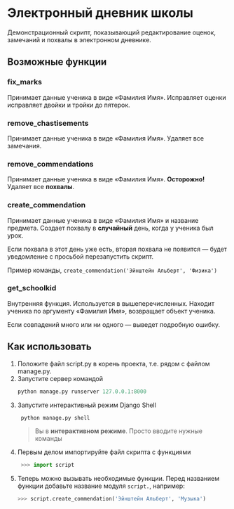 # Электронный дневник школы

Демонстрационный скрипт, показывающий редактирование оценок, замечаний и похвалы в электронном дневнике.
## Возможные функции


### fix_marks
Принимает данные ученика в виде «Фамилия Имя». Исправляет оценки исправляет двойки и тройки до пятерок.

### remove_chastisements
Принимает данные ученика в виде «Фамилия Имя». Удаляет все замечания.
### remove_commendations
Принимает данные ученика в виде «Фамилия Имя». **Осторожно!** Удаляет все **похвалы**.
### create_commendation
Принимает данные ученика в виде «Фамилия Имя» и название предмета. Создает похвалу в **случайный** день, когда у ученика был урок.

Если похвала в этот день уже есть, вторая похвала не появится — будет уведомление с просьбой перезапустить скрипт.

Пример команды, `create_commendation('Эйнштейн Альберт', 'Физика')`
### get_schoolkid
Внутренняя функция. Используется в вышеперечисленных. Находит ученика по аргументу «Фамилия Имя», возвращает объект ученика.

Если совпадений много или ни одного — выведет подробную ошибку.

## Как использовать
1. Положите файл script.py в корень проекта, т.е. рядом с файлом manage.py.
1. Запустите сервер командой 
   ```python
   python manage.py runserver 127.0.0.1:8000
   ```
1. Запустите интерактивный режим Django Shell 
   ```python
    python manage.py shell
    ```
   > Вы в **интерактивном режиме**. Просто вводите нужные команды
1. Первым делом импортируйте файл скрипта с функциями
   ```python
    >>> import script
    ```
3.  Теперь можно вызывать необходимые функции. Перед названием функции добавьте название
    модуля `script.`, например: 
    ```python
    >>> script.create_commendation('Эйнштейн Альберт', 'Музыка')
    ```